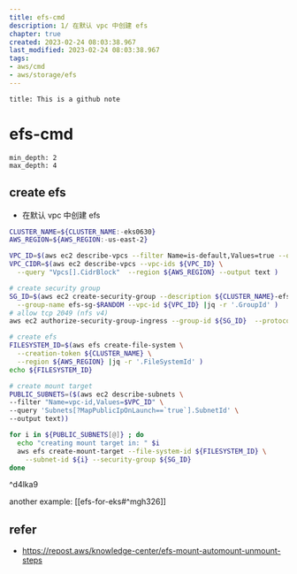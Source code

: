 ```yaml
---
title: efs-cmd
description: 1/ 在默认 vpc 中创建 efs 
chapter: true
created: 2023-02-24 08:03:38.967
last_modified: 2023-02-24 08:03:38.967
tags: 
- aws/cmd 
- aws/storage/efs 
---
```


```ad-attention
title: This is a github note

```

# efs-cmd

```toc
min_depth: 2
max_depth: 4
```

## create efs

- 在默认 vpc 中创建 efs
```sh
CLUSTER_NAME=${CLUSTER_NAME:-eks0630}
AWS_REGION=${AWS_REGION:-us-east-2}

VPC_ID=$(aws ec2 describe-vpcs --filter Name=is-default,Values=true --query 'Vpcs[0].VpcId' --output text)
VPC_CIDR=$(aws ec2 describe-vpcs --vpc-ids ${VPC_ID} \
  --query "Vpcs[].CidrBlock"  --region ${AWS_REGION} --output text )

# create security group
SG_ID=$(aws ec2 create-security-group --description ${CLUSTER_NAME}-efs-eks-sg \
  --group-name efs-sg-$RANDOM --vpc-id ${VPC_ID} |jq -r '.GroupId' )
# allow tcp 2049 (nfs v4)
aws ec2 authorize-security-group-ingress --group-id ${SG_ID}  --protocol tcp --port 2049 --cidr ${VPC_CIDR}

# create efs
FILESYSTEM_ID=$(aws efs create-file-system \
  --creation-token ${CLUSTER_NAME} \
  --region ${AWS_REGION} |jq -r '.FileSystemId' )
echo ${FILESYSTEM_ID}

# create mount target
PUBLIC_SUBNETS=($(aws ec2 describe-subnets \
--filter "Name=vpc-id,Values=$VPC_ID" \
--query 'Subnets[?MapPublicIpOnLaunch==`true`].SubnetId' \
--output text))

for i in ${PUBLIC_SUBNETS[@]} ; do
  echo "creating mount target in: " $i
  aws efs create-mount-target --file-system-id ${FILESYSTEM_ID} \
    --subnet-id ${i} --security-group ${SG_ID}
done

```

^d4lka9

another example: [[efs-for-eks#^mgh326]] 




## refer
- https://repost.aws/knowledge-center/efs-mount-automount-unmount-steps

